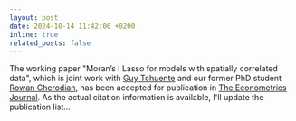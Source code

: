 ```yaml
---
layout: post
date: 2024-10-14 11:42:00 +0200
inline: true
related_posts: false
---
```



The working paper "Moran’s I Lasso for models with spatially correlated data", which is joint work with [Guy Tchuente](https://sites.google.com/site/guytchuente/) and our former PhD student [Rowan Cherodian](https://rowancherodian.github.io/), has been accepted for publication in [The Econometrics Journal](https://academic.oup.com/ectj). As the actual citation information is available, I'll update the publication list...
